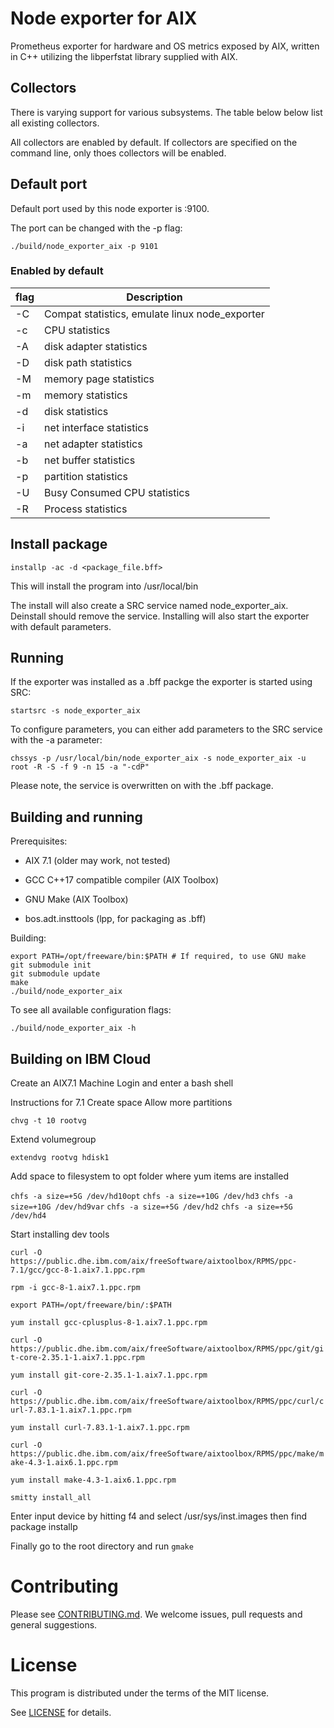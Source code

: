 # Node exporter for AIX

Prometheus exporter for hardware and OS metrics exposed by AIX, written
in C++ utilizing the libperfstat library supplied with AIX.

## Collectors

There is varying support for various subsystems. The table below
below list all existing collectors.

All collectors are enabled by default.  If collectors are specified on the
command line, only thoes collectors will be enabled.

## Default port
Default port used by this node exporter is :9100.

The port can be changed with the -p flag:

    ./build/node_exporter_aix -p 9101

### Enabled by default

flag | Description
-----|-------------
-C | Compat statistics, emulate linux node_exporter
-c | CPU statistics
-A | disk adapter statistics
-D | disk path statistics
-M | memory page statistics
-m | memory statistics
-d | disk statistics
-i | net interface statistics
-a | net adapter statistics
-b | net buffer statistics
-p | partition statistics
-U | Busy Consumed CPU statistics
-R | Process statistics

## Install package
    installp -ac -d <package_file.bff>

This will install the program into /usr/local/bin

The install will also create a SRC service named node_exporter_aix.  Deinstall should remove the service.  Installing will also start the exporter with default parameters.

## Running

If the exporter was installed as a .bff packge the exporter is started using SRC:

    startsrc -s node_exporter_aix
    
To configure parameters, you can either add parameters to the SRC service with the -a parameter:

    chssys -p /usr/local/bin/node_exporter_aix -s node_exporter_aix -u root -R -S -f 9 -n 15 -a "-cdP"
    
Please note, the service is overwritten on with the .bff package.

## Building and running

Prerequisites:

* AIX 7.1 (older may work, not tested)
* GCC C++17 compatible compiler (AIX Toolbox)
* GNU Make (AIX Toolbox)

* bos.adt.insttools (lpp, for packaging as .bff)

Building:

    export PATH=/opt/freeware/bin:$PATH # If required, to use GNU make
    git submodule init
    git submodule update
    make
    ./build/node_exporter_aix

To see all available configuration flags:

    ./build/node_exporter_aix -h
    
## Building on IBM Cloud

Create an AIX7.1 Machine
Login and enter a bash shell
    
Instructions for 7.1
Create space
Allow more partitions

`chvg -t 10 rootvg`

Extend volumegroup

`extendvg rootvg hdisk1`

Add space to filesystem to opt folder where yum items are installed

`chfs -a size=+5G /dev/hd10opt`
`chfs -a size=+10G /dev/hd3`
`chfs -a size=+10G /dev/hd9var`
`chfs -a size=+5G /dev/hd2`
`chfs -a size=+5G /dev/hd4`

Start installing dev tools

`curl -O https://public.dhe.ibm.com/aix/freeSoftware/aixtoolbox/RPMS/ppc-7.1/gcc/gcc-8-1.aix7.1.ppc.rpm`

`rpm -i gcc-8-1.aix7.1.ppc.rpm`

`export PATH=/opt/freeware/bin/:$PATH`

`yum install gcc-cplusplus-8-1.aix7.1.ppc.rpm`

`curl -O https://public.dhe.ibm.com/aix/freeSoftware/aixtoolbox/RPMS/ppc/git/git-core-2.35.1-1.aix7.1.ppc.rpm`

`yum install git-core-2.35.1-1.aix7.1.ppc.rpm`

`curl -O https://public.dhe.ibm.com/aix/freeSoftware/aixtoolbox/RPMS/ppc/curl/curl-7.83.1-1.aix7.1.ppc.rpm`

`yum install curl-7.83.1-1.aix7.1.ppc.rpm`

`curl -O https://public.dhe.ibm.com/aix/freeSoftware/aixtoolbox/RPMS/ppc/make/make-4.3-1.aix6.1.ppc.rpm`

`yum install make-4.3-1.aix6.1.ppc.rpm`

`smitty install_all`

Enter input device by hitting f4 and select /usr/sys/inst.images then find package installp

Finally go to the root directory and run `gmake`

# Contributing
Please see [CONTRIBUTING.md](CONTRIBUTING.md).  We welcome issues, pull requests and general suggestions.

# License
This program is distributed under the terms of the MIT license.

See [LICENSE](LICENSE) for details.
